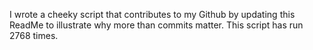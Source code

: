 I wrote a cheeky script that contributes to my Github by updating this ReadMe to illustrate why more than commits matter. This script has run 2768 times.